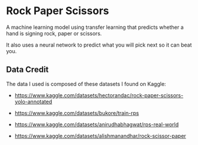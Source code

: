 # Rock Paper Scissors

A machine learning model using transfer learning
that predicts whether a hand is signing rock, paper or scissors.

It also uses a neural network to predict what you will pick next so it can beat you.

## Data Credit

The data I used is composed of these datasets I found on Kaggle:

* <https://www.kaggle.com/datasets/hectorandac/rock-paper-scissors-yolo-annotated>

* <https://www.kaggle.com/datasets/bukore/train-rps>

* <https://www.kaggle.com/datasets/anirudhabhagwat/rps-real-world>

* <https://www.kaggle.com/datasets/alishmanandhar/rock-scissor-paper>
